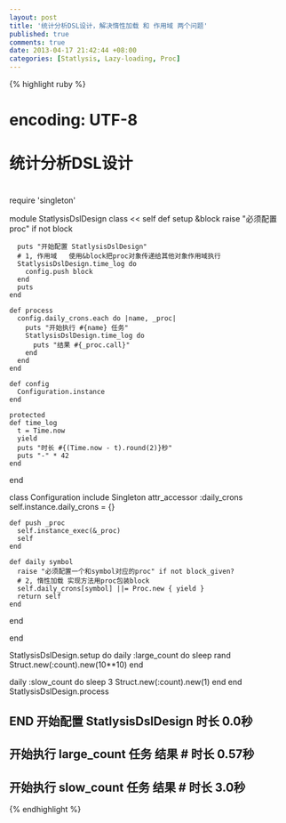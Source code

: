```yaml
---
layout: post
title: '统计分析DSL设计，解决惰性加载 和 作用域 两个问题'
published: true
comments: true
date: 2013-04-17 21:42:44 +08:00
categories: [Statlysis, Lazy-loading, Proc]
---
```


{% highlight ruby %}
# encoding: UTF-8
#
# 统计分析DSL设计
#

require 'singleton'

module StatlysisDslDesign
  class << self
    def setup &block
      raise "必须配置proc" if not block

      puts "开始配置 StatlysisDslDesign"
      # 1, 作用域   使用&block把proc对象传递给其他对象作用域执行
      StatlysisDslDesign.time_log do
        config.push block
      end
      puts
    end

    def process
      config.daily_crons.each do |name, _proc|
        puts "开始执行 #{name} 任务"
        StatlysisDslDesign.time_log do
          puts "结果 #{_proc.call}"
        end
      end
    end

    def config
      Configuration.instance
    end

    protected
    def time_log
      t = Time.now
      yield
      puts "时长 #{(Time.now - t).round(2)}秒"
      puts "-" * 42
    end
  end

  class Configuration
    include Singleton
    attr_accessor :daily_crons
    self.instance.daily_crons = {}

    def push _proc
      self.instance_exec(&_proc)
      self
    end

    def daily symbol
      raise "必须配置一个和symbol对应的proc" if not block_given?
      # 2, 惰性加载 实现方法用proc包装block
      self.daily_crons[symbol] ||= Proc.new { yield }
      return self
    end

  end

end

StatlysisDslDesign.setup do
  daily :large_count do
    sleep rand
    Struct.new(:count).new(10**10)
  end

  daily :slow_count do
    sleep 3
    Struct.new(:count).new(1)
  end
end
StatlysisDslDesign.process

__END__
开始配置 StatlysisDslDesign
时长 0.0秒
------------------------------------------

开始执行 large_count 任务
结果 #<struct count=10000000000>
时长 0.57秒
------------------------------------------
开始执行 slow_count 任务
结果 #<struct count=1>
时长 3.0秒
------------------------------------------
{% endhighlight %}
